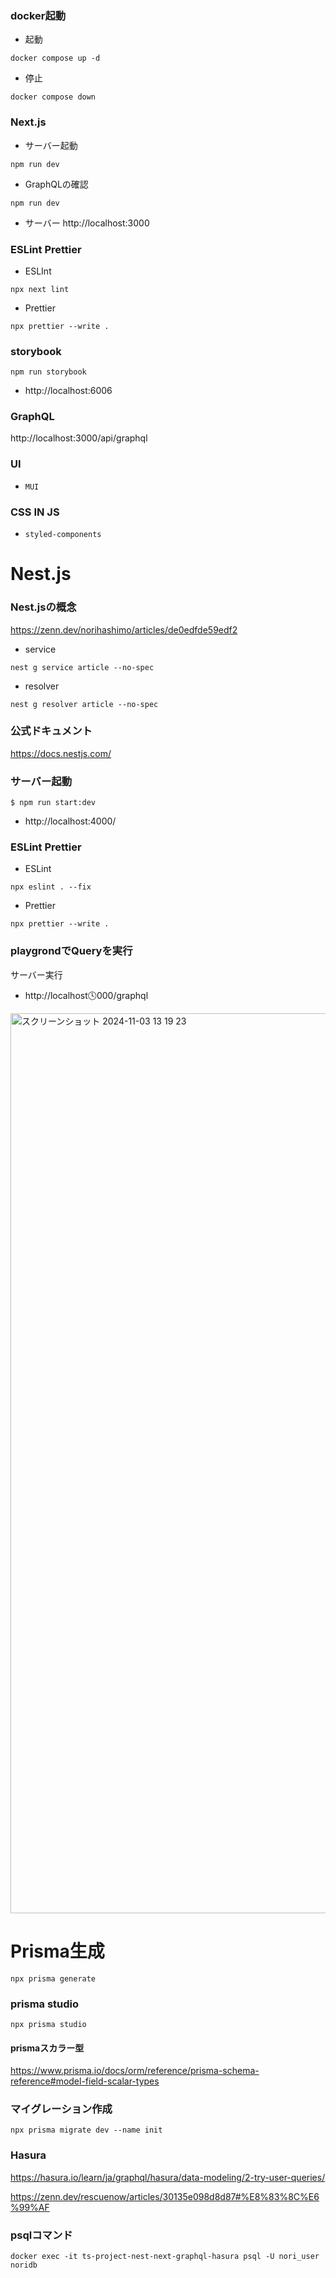 ### docker起動
- 起動
```
docker compose up -d
```
- 停止
```
docker compose down
```

### Next.js
- サーバー起動
```
npm run dev
```

- GraphQLの確認
```
npm run dev
```
- サーバー
http://localhost:3000

### ESLint Prettier
- ESLInt
```
npx next lint 
```
- Prettier
```
npx prettier --write .
```

### storybook
```
npm run storybook
```
- http://localhost:6006

### GraphQL
http://localhost:3000/api/graphql

### UI
- ```MUI```

### CSS IN JS
- ```styled-components```

# Nest.js

### Nest.jsの概念

https://zenn.dev/norihashimo/articles/de0edfde59edf2

- service
```
nest g service article --no-spec
```
- resolver
```
nest g resolver article --no-spec
```

### 公式ドキュメント

https://docs.nestjs.com/


### サーバー起動
```
$ npm run start:dev
```
- http://localhost:4000/

### ESLint Prettier

- ESLint
```
npx eslint . --fix
```

- Prettier

```
npx prettier --write .
```

### playgrondでQueryを実行
サーバー実行

- http://localhost🕓000/graphql

<img width="1440" alt="スクリーンショット 2024-11-03 13 19 23" src="https://github.com/user-attachments/assets/f5548496-bac8-4432-bbb1-c14aeb548c0d">

# Prisma生成

```
npx prisma generate
```

### prisma studio
```
npx prisma studio
```

#### prismaスカラー型

https://www.prisma.io/docs/orm/reference/prisma-schema-reference#model-field-scalar-types

### マイグレーション作成

```
npx prisma migrate dev --name init
```

### Hasura

https://hasura.io/learn/ja/graphql/hasura/data-modeling/2-try-user-queries/

https://zenn.dev/rescuenow/articles/30135e098d8d87#%E8%83%8C%E6%99%AF

### psqlコマンド
```
docker exec -it ts-project-nest-next-graphql-hasura psql -U nori_user noridb 
```
